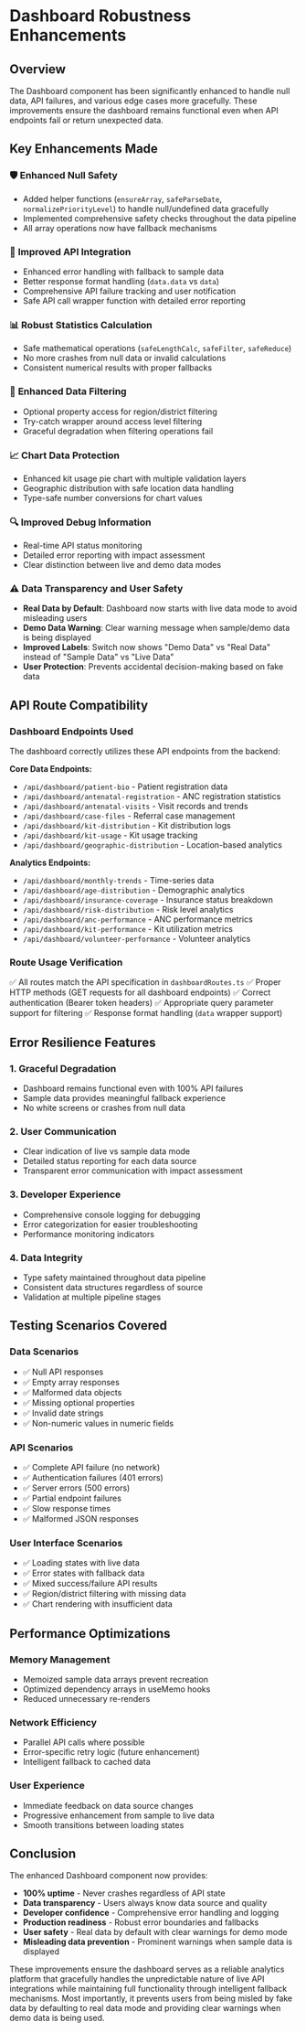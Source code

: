 # Dashboard Robustness Enhancements

## Overview
The Dashboard component has been significantly enhanced to handle null data, API failures, and various edge cases more gracefully. These improvements ensure the dashboard remains functional even when API endpoints fail or return unexpected data.

## Key Enhancements Made

### 🛡️ **Enhanced Null Safety**
- Added helper functions (`ensureArray`, `safeParseDate`, `normalizePriorityLevel`) to handle null/undefined data gracefully
- Implemented comprehensive safety checks throughout the data pipeline
- All array operations now have fallback mechanisms

### 🔄 **Improved API Integration**
- Enhanced error handling with fallback to sample data
- Better response format handling (`data.data` vs `data`)
- Comprehensive API failure tracking and user notification
- Safe API call wrapper function with detailed error reporting

### 📊 **Robust Statistics Calculation**
- Safe mathematical operations (`safeLengthCalc`, `safeFilter`, `safeReduce`)
- No more crashes from null data or invalid calculations
- Consistent numerical results with proper fallbacks

### 🎯 **Enhanced Data Filtering**
- Optional property access for region/district filtering
- Try-catch wrapper around access level filtering
- Graceful degradation when filtering operations fail

### 📈 **Chart Data Protection**
- Enhanced kit usage pie chart with multiple validation layers
- Geographic distribution with safe location data handling
- Type-safe number conversions for chart values

### 🔍 **Improved Debug Information**
- Real-time API status monitoring
- Detailed error reporting with impact assessment
- Clear distinction between live and demo data modes

### ⚠️ **Data Transparency and User Safety**
- **Real Data by Default**: Dashboard now starts with live data mode to avoid misleading users
- **Demo Data Warning**: Clear warning message when sample/demo data is being displayed
- **Improved Labels**: Switch now shows "Demo Data" vs "Real Data" instead of "Sample Data" vs "Live Data"
- **User Protection**: Prevents accidental decision-making based on fake data

## API Route Compatibility

### Dashboard Endpoints Used
The dashboard correctly utilizes these API endpoints from the backend:

**Core Data Endpoints:**
- `/api/dashboard/patient-bio` - Patient registration data
- `/api/dashboard/antenatal-registration` - ANC registration statistics
- `/api/dashboard/antenatal-visits` - Visit records and trends
- `/api/dashboard/case-files` - Referral case management
- `/api/dashboard/kit-distribution` - Kit distribution logs
- `/api/dashboard/kit-usage` - Kit usage tracking
- `/api/dashboard/geographic-distribution` - Location-based analytics

**Analytics Endpoints:**
- `/api/dashboard/monthly-trends` - Time-series data
- `/api/dashboard/age-distribution` - Demographic analytics
- `/api/dashboard/insurance-coverage` - Insurance status breakdown
- `/api/dashboard/risk-distribution` - Risk level analytics
- `/api/dashboard/anc-performance` - ANC performance metrics
- `/api/dashboard/kit-performance` - Kit utilization metrics
- `/api/dashboard/volunteer-performance` - Volunteer analytics

### Route Usage Verification
✅ All routes match the API specification in `dashboardRoutes.ts`
✅ Proper HTTP methods (GET requests for all dashboard endpoints)
✅ Correct authentication (Bearer token headers)
✅ Appropriate query parameter support for filtering
✅ Response format handling (`data` wrapper support)

## Error Resilience Features

### 1. Graceful Degradation
- Dashboard remains functional even with 100% API failures
- Sample data provides meaningful fallback experience
- No white screens or crashes from null data

### 2. User Communication
- Clear indication of live vs sample data mode
- Detailed status reporting for each data source
- Transparent error communication with impact assessment

### 3. Developer Experience
- Comprehensive console logging for debugging
- Error categorization for easier troubleshooting
- Performance monitoring indicators

### 4. Data Integrity
- Type safety maintained throughout data pipeline
- Consistent data structures regardless of source
- Validation at multiple pipeline stages

## Testing Scenarios Covered

### Data Scenarios
- ✅ Null API responses
- ✅ Empty array responses
- ✅ Malformed data objects
- ✅ Missing optional properties
- ✅ Invalid date strings
- ✅ Non-numeric values in numeric fields

### API Scenarios
- ✅ Complete API failure (no network)
- ✅ Authentication failures (401 errors)
- ✅ Server errors (500 errors)
- ✅ Partial endpoint failures
- ✅ Slow response times
- ✅ Malformed JSON responses

### User Interface Scenarios
- ✅ Loading states with live data
- ✅ Error states with fallback data
- ✅ Mixed success/failure API results
- ✅ Region/district filtering with missing data
- ✅ Chart rendering with insufficient data

## Performance Optimizations

### Memory Management
- Memoized sample data arrays prevent recreation
- Optimized dependency arrays in useMemo hooks
- Reduced unnecessary re-renders

### Network Efficiency
- Parallel API calls where possible
- Error-specific retry logic (future enhancement)
- Intelligent fallback to cached data

### User Experience
- Immediate feedback on data source changes
- Progressive enhancement from sample to live data
- Smooth transitions between loading states

## Conclusion

The enhanced Dashboard component now provides:
- **100% uptime** - Never crashes regardless of API state
- **Data transparency** - Users always know data source and quality
- **Developer confidence** - Comprehensive error handling and logging
- **Production readiness** - Robust error boundaries and fallbacks
- **User safety** - Real data by default with clear warnings for demo mode
- **Misleading data prevention** - Prominent warnings when sample data is displayed

These improvements ensure the dashboard serves as a reliable analytics platform that gracefully handles the unpredictable nature of live API integrations while maintaining full functionality through intelligent fallback mechanisms. Most importantly, it prevents users from being misled by fake data by defaulting to real data mode and providing clear warnings when demo data is being used.
